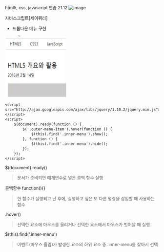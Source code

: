 html5, css, javascript 연습
21.12
![image](https://github.com/jsnail1209/front_end/assets/103093755/b7b73e71-03a3-4304-9f84-e61098c783dd)

자바스크립트[제이쿼리]
- 드롭다운 메뉴 구현
<img src = "https://github.com/jsnail1209/front_end/blob/main/jquery.gif" width="200" height="200">

```
<script src="http://ajax.googleapis.com/ajax/libs/jquery/1.10.2/jquery.min.js"></script>
<script>
    $(document).ready(function () {
        $('.outer-menu-item').hover(function () {
            $(this).find('.inner-menu').show();
        }, function () {
            $(this).find('.inner-menu').hide();
        });
    });
</script>
```

$(document).ready()
> 문서가 준비되면 매개변수로 넣은 콜백 함수 실행

콜백함수 function(){}
> 한 함수가 실행되고 난 후에, 실행하고 싶은 또 다른 명령을 삽입할 때 사용하는 함수

.hover()
> 선택한 요소에 마우스를 올리거나 선택한 요소에서 마우스가 벗어날 때 실행

$(this).find('.inner-menu')
> 이벤트(마우스 올림)가 발생한 요소의 하위 요소 중 .inner-menu를 찾아서 선택









